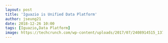 ```yaml
---
layout: post
title: 'Iguazio is Unified Data Platform'
author: jseung21
date: 2018-12-26 10:00
tags: [Iguazio,Data Platform]
image: https://techcrunch.com/wp-content/uploads/2017/07/2408914515_137086b28d_o.jpg?w=730&crop=1
---
```

